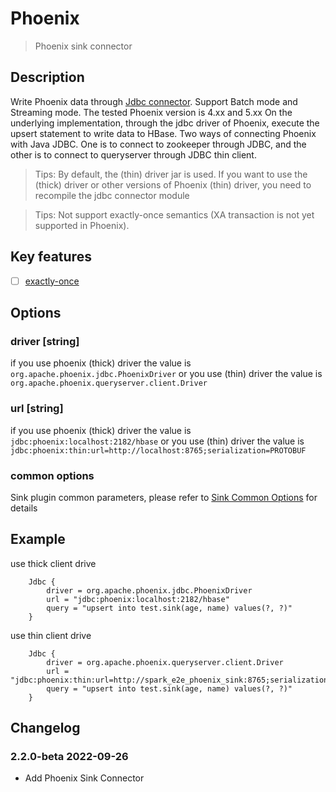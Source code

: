 # Phoenix

> Phoenix sink connector

## Description
Write Phoenix data through [Jdbc connector](Jdbc.md).
Support Batch mode and Streaming mode. The tested Phoenix version is 4.xx and 5.xx
On the underlying implementation, through the jdbc driver of Phoenix, execute the upsert statement to write data to HBase.
Two ways of connecting Phoenix with Java JDBC. One is to connect to zookeeper through JDBC, and the other is to connect to queryserver through JDBC thin client.

> Tips: By default, the (thin) driver jar is used. If you want to use the (thick) driver  or other versions of Phoenix (thin) driver, you need to recompile the jdbc connector module

> Tips: Not support exactly-once semantics (XA transaction is not yet supported in Phoenix).

## Key features

- [ ] [exactly-once](../../concept/connector-v2-features.md)

## Options

### driver [string]
if you use phoenix (thick) driver the value is `org.apache.phoenix.jdbc.PhoenixDriver` or you use (thin) driver the value is `org.apache.phoenix.queryserver.client.Driver`

### url [string]
if you use phoenix (thick) driver the value is `jdbc:phoenix:localhost:2182/hbase` or you use (thin) driver the value is `jdbc:phoenix:thin:url=http://localhost:8765;serialization=PROTOBUF`

### common options

Sink plugin common parameters, please refer to [Sink Common Options](common-options.md) for details

## Example
use thick client drive
```
    Jdbc {
        driver = org.apache.phoenix.jdbc.PhoenixDriver
        url = "jdbc:phoenix:localhost:2182/hbase"
        query = "upsert into test.sink(age, name) values(?, ?)"
    }

```

use thin client drive
```
    Jdbc {
        driver = org.apache.phoenix.queryserver.client.Driver
        url = "jdbc:phoenix:thin:url=http://spark_e2e_phoenix_sink:8765;serialization=PROTOBUF"
        query = "upsert into test.sink(age, name) values(?, ?)"
    }
```

## Changelog

### 2.2.0-beta 2022-09-26

- Add Phoenix Sink Connector
